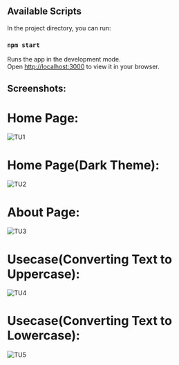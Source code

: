 ## Available Scripts

In the project directory, you can run:

### `npm start`

Runs the app in the development mode.\
Open [http://localhost:3000](http://localhost:3000) to view it in your browser.


## Screenshots:

# Home Page:
![TU1](https://github.com/rajavishah/TextUtils/assets/122663941/accfa688-1900-425c-9e8f-5daf54a2c917)

# Home Page(Dark Theme):
![TU2](https://github.com/rajavishah/TextUtils/assets/122663941/1d6eb9b9-a82d-4986-85c4-81968eb1acf6)

# About Page:
![TU3](https://github.com/rajavishah/TextUtils/assets/122663941/f4d0be53-d0d2-4384-b789-4b1e4f4dfd4f)

# Usecase(Converting Text to Uppercase):
![TU4](https://github.com/rajavishah/TextUtils/assets/122663941/6c49c0c9-482b-4f4c-ab21-807a8527deeb)

# Usecase(Converting Text to Lowercase):
![TU5](https://github.com/rajavishah/TextUtils/assets/122663941/aeb92d65-21bd-4fab-aded-2430db679ea2)


